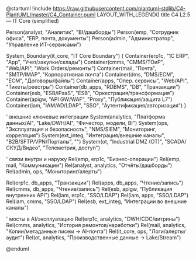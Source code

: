 @startuml
!include https://raw.githubusercontent.com/plantuml-stdlib/C4-PlantUML/master/C4_Container.puml
LAYOUT_WITH_LEGEND()
title C4 L2.5 — IT Core (simplified)

Person(analyst, "Аналитик", "BI/дашборды")
Person(emp, "Сотрудник офиса", "ERP, почта, документы")
Person(admin, "Администратор", "Управление ИТ-сервисами")

System_Boundary(it_core, "IT Core Boundary") {
  Container(erp1c, "1С ERP", "App", "Учет/закупки/склады")
  Container(cmms, "CMMS/ТОиР", "Web/API", "Work Orders/ремонты")
  Container(mail, "Почта", "SMTP/IMAP", "Корпоративная почта")
  Container(dms, "DMS/ECM", "ECM", "Договоры/файлы")
  Container(apps, "Опер. сервисы", "Web/API", "Тикеты/реестры")
  Container(db_apps, "RDBMS", "DB", "Транзакции")
  Container(esb, "ESB/iPaaS", "ESB", "Оркестрация/трансформация")
  Container(apigw, "API GW/WAF", "Proxy", "Публикация/защита L7")
  Container(iam, "IAM/AD/LDAP", "SSO", "Аутентификация/авторизация")
}

' внешние ключевые интеграции
System(analytics, "Платформа данных/AI", "Lake/DWH/AI", "Фичестор, модели, BI")
System(ops, "Эксплуатация и безопасность", "NMS/SIEM", "Мониторинг, корреляция")
System(ext_integ, "Интеграция/внешние каналы", "B2B/SFTP/VPN/Порталы", "")
System(ot, "Industrial DMZ (OT)", "SCADA/СКУД/Видео", "Телеметрия, доступ")

' связи внутри и наружу
Rel(emp, erp1c, "Бизнес-операции")
Rel(emp, mail, "Коммуникации")
Rel(analyst, analytics, "Отчёты/дашборды")
Rel(admin, ops, "Мониторинг/алерты")

Rel(erp1c, db_apps, "Транзакции")
Rel(apps, db_apps, "Чтение/запись")
Rel(cmms, db_apps, "Чтение/запись")
Rel(esb, apigw, "Публикация внутренних API")
Rel(iam, erp1c, "SSO/LDAP")
Rel(iam, apps, "SSO/LDAP")
Rel(iam, cmms, "SSO/LDAP")
Rel(esb, ext_integ, "Интеграции во внешние каналы")

' мосты в AI/эксплуатацию
Rel(erp1c, analytics, "DWH/CDC/витрины")
Rel(cmms, analytics, "История ремонтов/наработки")
Rel(mail, analytics, "Копии/метаданные писем → AI-почта")
Rel(it_core, ops, "Логи/алерты/аудит")
Rel(ot, analytics, "Производственные данные → Lake/Stream")

@enduml
